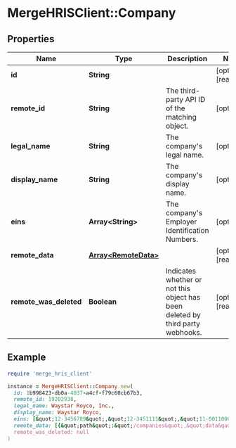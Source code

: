# MergeHRISClient::Company

## Properties

| Name | Type | Description | Notes |
| ---- | ---- | ----------- | ----- |
| **id** | **String** |  | [optional][readonly] |
| **remote_id** | **String** | The third-party API ID of the matching object. | [optional] |
| **legal_name** | **String** | The company&#39;s legal name. | [optional] |
| **display_name** | **String** | The company&#39;s display name. | [optional] |
| **eins** | **Array&lt;String&gt;** | The company&#39;s Employer Identification Numbers. | [optional] |
| **remote_data** | [**Array&lt;RemoteData&gt;**](RemoteData.md) |  | [optional][readonly] |
| **remote_was_deleted** | **Boolean** | Indicates whether or not this object has been deleted by third party webhooks. | [optional][readonly] |

## Example

```ruby
require 'merge_hris_client'

instance = MergeHRISClient::Company.new(
  id: 1b998423-db0a-4037-a4cf-f79c60cb67b3,
  remote_id: 19202938,
  legal_name: Waystar Royco, Inc.,
  display_name: Waystar Royco,
  eins: [&quot;12-3456789&quot;,&quot;12-3451111&quot;,&quot;11-0011000&quot;],
  remote_data: [{&quot;path&quot;:&quot;/companies&quot;,&quot;data&quot;:[&quot;Varies by platform&quot;]}],
  remote_was_deleted: null
)
```

